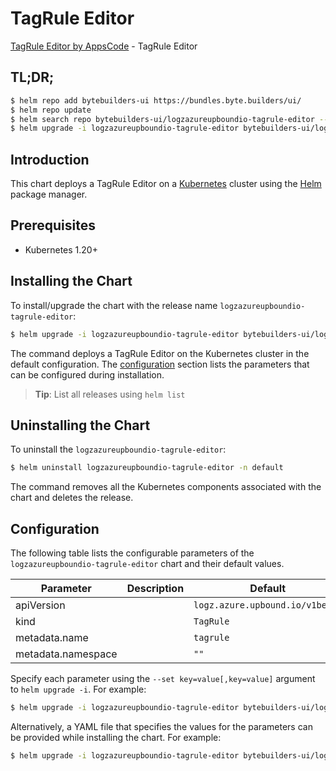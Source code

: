 # TagRule Editor

[TagRule Editor by AppsCode](https://byte.builders) - TagRule Editor

## TL;DR;

```bash
$ helm repo add bytebuilders-ui https://bundles.byte.builders/ui/
$ helm repo update
$ helm search repo bytebuilders-ui/logzazureupboundio-tagrule-editor --version=v0.4.18
$ helm upgrade -i logzazureupboundio-tagrule-editor bytebuilders-ui/logzazureupboundio-tagrule-editor -n default --create-namespace --version=v0.4.18
```

## Introduction

This chart deploys a TagRule Editor on a [Kubernetes](http://kubernetes.io) cluster using the [Helm](https://helm.sh) package manager.

## Prerequisites

- Kubernetes 1.20+

## Installing the Chart

To install/upgrade the chart with the release name `logzazureupboundio-tagrule-editor`:

```bash
$ helm upgrade -i logzazureupboundio-tagrule-editor bytebuilders-ui/logzazureupboundio-tagrule-editor -n default --create-namespace --version=v0.4.18
```

The command deploys a TagRule Editor on the Kubernetes cluster in the default configuration. The [configuration](#configuration) section lists the parameters that can be configured during installation.

> **Tip**: List all releases using `helm list`

## Uninstalling the Chart

To uninstall the `logzazureupboundio-tagrule-editor`:

```bash
$ helm uninstall logzazureupboundio-tagrule-editor -n default
```

The command removes all the Kubernetes components associated with the chart and deletes the release.

## Configuration

The following table lists the configurable parameters of the `logzazureupboundio-tagrule-editor` chart and their default values.

|     Parameter      | Description |                  Default                   |
|--------------------|-------------|--------------------------------------------|
| apiVersion         |             | <code>logz.azure.upbound.io/v1beta1</code> |
| kind               |             | <code>TagRule</code>                       |
| metadata.name      |             | <code>tagrule</code>                       |
| metadata.namespace |             | <code>""</code>                            |


Specify each parameter using the `--set key=value[,key=value]` argument to `helm upgrade -i`. For example:

```bash
$ helm upgrade -i logzazureupboundio-tagrule-editor bytebuilders-ui/logzazureupboundio-tagrule-editor -n default --create-namespace --version=v0.4.18 --set apiVersion=logz.azure.upbound.io/v1beta1
```

Alternatively, a YAML file that specifies the values for the parameters can be provided while
installing the chart. For example:

```bash
$ helm upgrade -i logzazureupboundio-tagrule-editor bytebuilders-ui/logzazureupboundio-tagrule-editor -n default --create-namespace --version=v0.4.18 --values values.yaml
```
